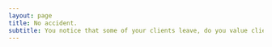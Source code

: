 ```yaml
---
layout: page
title: No accident.
subtitle: You notice that some of your clients leave, do you value client trust and confidentiality over sales? After all, you did ask for consent.
---
```

